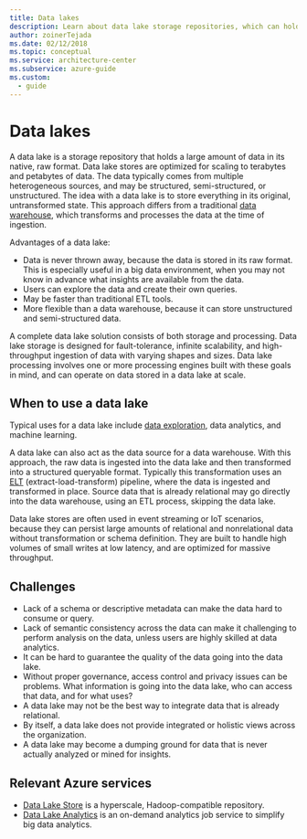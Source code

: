 ```yaml
---
title: Data lakes
description: Learn about data lake storage repositories, which can hold terabytes and petabytes of data in native, raw format.
author: zoinerTejada
ms.date: 02/12/2018
ms.topic: conceptual
ms.service: architecture-center
ms.subservice: azure-guide
ms.custom:
  - guide
---
```


# Data lakes

A data lake is a storage repository that holds a large amount of data in its native, raw format. Data lake stores are optimized for scaling to terabytes and petabytes of data. The data typically comes from multiple heterogeneous sources, and may be structured, semi-structured, or unstructured. The idea with a data lake is to store everything in its original, untransformed state. This approach differs from a traditional [data warehouse](../relational-data/data-warehousing.md), which transforms and processes the data at the time of ingestion.

Advantages of a data lake:

- Data is never thrown away, because the data is stored in its raw format. This is especially useful in a big data environment, when you may not know in advance what insights are available from the data.
- Users can explore the data and create their own queries.
- May be faster than traditional ETL tools.
- More flexible than a data warehouse, because it can store unstructured and semi-structured data.

A complete data lake solution consists of both storage and processing. Data lake storage is designed for fault-tolerance, infinite scalability, and high-throughput ingestion of data with varying shapes and sizes. Data lake processing involves one or more processing engines built with these goals in mind, and can operate on data stored in a data lake at scale.

## When to use a data lake

Typical uses for a data lake include [data exploration](./interactive-data-exploration.md), data analytics, and machine learning.

A data lake can also act as the data source for a data warehouse. With this approach, the raw data is ingested into the data lake and then transformed into a structured queryable format. Typically this transformation uses an [ELT](../relational-data/etl.md#extract-load-and-transform-elt) (extract-load-transform) pipeline, where the data is ingested and transformed in place. Source data that is already relational may go directly into the data warehouse, using an ETL process, skipping the data lake.

Data lake stores are often used in event streaming or IoT scenarios, because they can persist large amounts of relational and nonrelational data without transformation or schema definition. They are built to handle high volumes of small writes at low latency, and are optimized for massive throughput.

## Challenges

- Lack of a schema or descriptive metadata can make the data hard to consume or query.
- Lack of semantic consistency across the data can make it challenging to perform analysis on the data, unless users are highly skilled at data analytics.
- It can be hard to guarantee the quality of the data going into the data lake.
- Without proper governance, access control and privacy issues can be problems. What information is going into the data lake, who can access that data, and for what uses?
- A data lake may not be the best way to integrate data that is already relational.
- By itself, a data lake does not provide integrated or holistic views across the organization.
- A data lake may become a dumping ground for data that is never actually analyzed or mined for insights.

## Relevant Azure services

- [Data Lake Store](/azure/data-lake-store/) is a hyperscale, Hadoop-compatible repository.
- [Data Lake Analytics](/azure/data-lake-analytics/) is an on-demand analytics job service to simplify big data analytics.